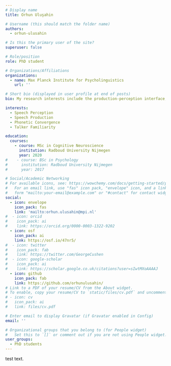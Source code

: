 ```yaml
---
# Display name
title: Orhun Uluşahin

# Username (this should match the folder name)
authors:
  - orhun-ulusahin

# Is this the primary user of the site?
superuser: false

# Role/position
role: PhD student

# Organizations/Affiliations
organizations:
  - name: Max Planck Institute for Psycholinguistics
    url: ''

# Short bio (displayed in user profile at end of posts)
bio: My research interests include the production-perception interface, phonetic convergence, and talker familiarity.

interests:
  - Speech Perception
  - Speech Production
  - Phonetic Convergence
  - Talker Familiarity

education:
  courses:
    - course: MSc in Cognitive Neuroscience
      institution: Radboud University Nijmegen
      year: 2020
#    - course: BSc in Psychology
#      institution: Radboud University Nijmegen
#      year: 2017

# Social/Academic Networking
# For available icons, see: https://wowchemy.com/docs/getting-started/page-builder/#icons
#   For an email link, use "fas" icon pack, "envelope" icon, and a link in the
#   form "mailto:your-email@example.com" or "#contact" for contact widget.
social:
  - icon: envelope
    icon_pack: fas
    link: 'mailto:orhun.ulusahin@mpi.nl'
#  - icon: orcid
#    icon_pack: ai
#    link: https://orcid.org/0000-0003-1322-9202
  - icon: osf
    icon_pack: ai
    link: https://osf.io/47nr5/
#  - icon: twitter
#    icon_pack: fab
#    link: https://twitter.com/GeorgeCushen
#  - icon: google-scholar
#    icon_pack: ai
#    link: https://scholar.google.co.uk/citations?user=sIwtMXoAAAAJ
  - icon: github
    icon_pack: fab
    link: https://github.com/orhunulusahin/
# Link to a PDF of your resume/CV from the About widget.
# To enable, copy your resume/CV to `static/files/cv.pdf` and uncomment the lines below.
# - icon: cv
#   icon_pack: ai
#   link: files/cv.pdf

# Enter email to display Gravatar (if Gravatar enabled in Config)
email: ''

# Organizational groups that you belong to (for People widget)
#   Set this to `[]` or comment out if you are not using People widget.
user_groups:
  - PhD students
---
```


test text.
<!-- Orhun Uluşahin is a PhD student at the [Max Planck Institute for Psycholinguistics](https://www.mpi.nl) [MPI], Nijmegen, The Netherlands. His supervisors are [Prof. Antje S. Meyer](https://www.mpi.nl/people/meyer-antje), [Prof. James McQueen](https://www.ru.nl/english/people/mcqueen-j/), and [Dr. Hans Rutger Bosker]({{< ref "authors/admin/_index.md" >}}). His project targets the production-perception interface, using phonetic convergence as the main paradigm. Specifically, he tests whether familiarity with a talker modulates the extent to which interlocutors converge towards each other on a phonetic level. -->
